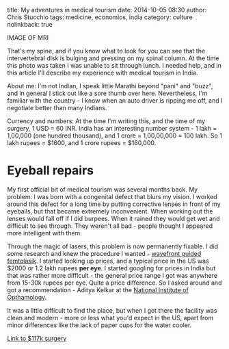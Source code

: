 title: My adventures in medical tourism
date: 2014-10-05 08:30
author: Chris Stucchio
tags: medicine, economics, india
category: culture
nolinkback: true


IMAGE OF MRI

That's my spine, and if you know what to look for you can see that the intervertebral disk is bulging and pressing on my spinal column. At the time this photo was taken I was unable to sit through lunch. I needed help, and in this article I'll describe my experience with medical tourism in India.

About me: I'm not Indian, I speak little Marathi beyond "pani" and "buzz", and in general I stick out like a sore thumb over here. Nevertheless, I'm familiar with the country - I know when an auto driver is ripping me off, and I negotiate better than many Indians.

Currency and numbers: At the time I'm writing this, and the time of my surgery, 1 USD = 60 INR. India has an interesting number system - 1 lakh = 1,00,000 (one hundred thousand), and 1 crore = 1,00,00,000 = 100 lakh. So 1 lakh rupees = $1600, and 1 crore rupees = $160,000.

# Eyeball repairs

My first official bit of medical tourism was several months back. My problem: I was born with a congenital defect that blurs my vision. I worked around this defect for a long time by putting corrective lenses in front of my eyeballs, but that became extremely inconvenient. When working out the lenses would fall off if I did burpees. When it rained they would get wet and difficult to see through. They weren't all bad - people thought I appeared more intelligent with them.

Through the magic of lasers, this problem is now permanently fixable. I did some research and knew the procedure I wanted - [wavefront guided femtolasik](http://en.wikipedia.org/wiki/IntraLASIK). I started looking up prices, and a typical price in the US was $2000 or 1.2 lakh rupees **per eye**. I started googling for prices in India but that was rather more difficult - the general price range I got was anywhere from 15-30k rupees per eye. Quite a price difference. So I asked around and got a recommendation - Aditya Kelkar at the [National Institute of Opthamology](http://www.nioeyes.com/).

It was a little difficult to find the place, but when I got there the facility was clean and modern - more or less what you'd expect in the US, apart from minor differences like the lack of paper cups for the water cooler.

[Link to $117k surgery](http://www.nytimes.com/2014/09/21/us/drive-by-doctoring-surprise-medical-bills.html)
